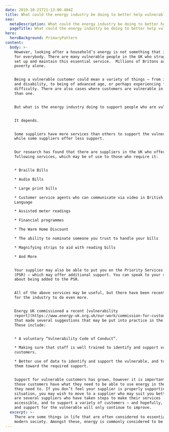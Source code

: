 ```yaml
---
date: 2019-10-21T21:13:00.404Z
title: What could the energy industry be doing to better help vulnerable customers?
seo:
  metaDescription: What could the energy industry be doing to better help vulnerable customers?
  pageTitle: What could the energy industry be doing to better help vulnerable customers?
hero:
  heroBackground: PrimaryPattern
content:
  body: >-
    However, looking after a household’s energy is not something that is easy
    for everybody. There are many vulnerable people in the UK who struggle to
    set up and maintain this essential service.  Millions of Britons are in fuel
    poverty alone.


    Being a vulnerable customer could mean a variety of things – from illness
    and disability, to being of advanced age, or perhaps experiencing financial
    difficulty. There are also cases where customers are vulnerable in more ways
    than one.


    But what is the energy industry doing to support people who are vulnerable?


    It depends.


    Some suppliers have more services than others to support the vulnerable,
    while some suppliers offer less support.


    Our research has found that there are suppliers in the UK who offer the
    following services, which may be of use to those who require it:


    * Braille Bills

    * Audio Bills

    * Large print bills

    * Customer service agents who can communicate via video in British Sign
    Language

    * Assisted meter readings

    * Financial programmes

    * The Warm Home Discount

    * The ability to nominate someone you trust to handle your bills

    * Magnifying strips to aid with reading bills

    * And More


    Your supplier may also be able to put you on the Priority Services Register
    (PSR) – which may offer additional support. You can speak to your supplier
    about being added to the PSR.


    All of the above services may be useful, but there have been recent calls
    for the industry to do even more.


    Energy UK commissioned a recent [vulnerability
    report](https://www.energy-uk.org.uk/our-work/commission-for-customers-in-vulnerable-circumstances.html)
    that made several suggestions that may be put into practice in the future.
    These include:


    * A voluntary “Vulnerability Code of Conduct”.

    * Making sure that staff is well trained to identify and support vulnerable
    customers.

    * Better use of data to identify and support the vulnerable, and to guide
    them toward the required support.


    Support for vulnerable customers has grown, however it is important that
    those customers have what they need to be able to use energy in the ways
    they need to. If you don’t feel your supplier is properly supporting your
    situation, you may wish to move to a supplier who may suit you better. There
    are several suppliers who have taken steps to make their services
    accessible, and to support a variety of customers – and hopefully, services
    and support for the vulnerable will only continue to improve.
  excerpt: >-
    There are some things in life that are often considered to essential in
    modern society. Amongst these, energy is commonly considered to be vital.
---
```


